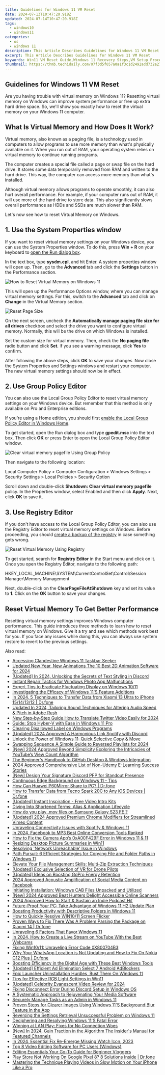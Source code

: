 ```yaml
---
title: Guidelines for Windows 11 VM Reset
date: 2024-07-13T10:47:20.918Z
updated: 2024-07-14T10:47:20.918Z
tags:
  - windows10
  - windows11
categories:
  - os
  - windows 11
description: This Article Describes Guidelines for Windows 11 VM Reset
excerpt: This Article Describes Guidelines for Windows 11 VM Reset
keywords: Win11 VM Reset Guide,Windows 11 Recovery Steps,VM Setup Procedures,System Restore in Win11,Virtual Machine Settings,Rebooting Win11 VMs,Reinstalling Windows 11 OS
thumbnail: https://thmb.techidaily.com/07f3d5f057a0a1f3c1d2492add732e27fc47138ba4a1808a078297c558520a47.png
---
```


## Guidelines for Windows 11 VM Reset

 Are you having trouble with virtual memory on Windows 11? Resetting virtual memory on Windows can improve system performance or free up extra hard drive space. So, we'll show you exactly how to reset the virtual memory on your Windows 11 computer.

## What Is Virtual Memory and How Does It Work?

 Virtual memory, also known as a paging file, is a technology used in computers to allow programs to use more memory than what's physically available on it. When you run out of RAM, your operating system relies on virtual memory to continue running programs.

 The computer creates a special file called a page or swap file on the hard drive. It stores some data temporarily removed from RAM and written to the hard drive. This way, the computer can access more memory than what's installed.

 Although virtual memory allows programs to operate smoothly, it can also hurt overall performance. For example, if your computer runs out of RAM, it will use more of the hard drive to store data. This also significantly slows overall performance as HDDs and SSDs are much slower than RAM.

 Let's now see how to reset Virtual Memory on Windows.

## 1\. Use the System Properties window

 If you want to reset virtual memory settings on your Windows device, you can use the System Properties window. To do this, press **Win + R** on your keyboard to [open the Run dialog box](https://www.makeuseof.com/windows-open-run-command-dialog-box/).

 In the text box, type **sysdm.cpl**, and hit Enter. A system properties window will open up. Then, go to the **Advanced** tab and click the **Settings** button in the Performance section.

![How to Reset Virtual Memory on Windows 11](https://static1.makeuseofimages.com/wordpress/wp-content/uploads/2023/04/how-to-reset-virtual-memory-on-windows-11.jpg)

 This will open up the Performance Options window, where you can manage virtual memory settings. For this, switch to the **Advanced** tab and click on **Change** in the Virtual Memory section.

![Reset Page Size](https://static1.makeuseofimages.com/wordpress/wp-content/uploads/2023/04/reset-page-size.jpg)

 On the next screen, uncheck the **Automatically manage paging file size for all drives** checkbox and select the drive you want to configure virtual memory. Normally, this will be the drive on which Windows is installed.

 Set the custom size for virtual memory. Then, check the **No paging file** radio button and click **Set**. If you see a warning message, click **Yes** to confirm.

 After following the above steps, click **OK** to save your changes. Now close the System Properties and Settings windows and restart your computer. The new virtual memory settings should now be in effect.

## 2\. Use Group Policy Editor

 You can also use the Local Group Policy Editor to reset virtual memory settings on your Windows device. But remember that this method is only available on Pro and Enterprise editions.

 If you're using a Home edition, you should first [enable the Local Group Policy Editor in Windows Home](https://www.makeuseof.com/tag/access-group-policy-editor-even-windows-home-settings-try/).

 To get started, open the Run dialog box and type **gpedit.msc** into the text box. Then click **OK** or press Enter to open the Local Group Policy Editor window.

![Clear virtual memory pagefile Using Group Policy](https://static1.makeuseofimages.com/wordpress/wp-content/uploads/2023/04/clear-virtual-memory-pagefile-using-group-policy.jpg)

 Then navigate to the following location:

Local Computer Policy > Computer Configuration > Windows Settings > Security Settings > Local Policies > Security Option

 Scroll down and double-click **Shutdown: Clear virtual memory pagefile** policy. In the Properties window, select Enabled and then click **Apply**. Next, click **OK** to save it.

## 3\. Use Registry Editor

 If you don't have access to the Local Group Policy Editor, you can also use the Registry Editor to reset virtual memory settings on Windows. Before proceeding, you should [create a backup of the registry](https://www.makeuseof.com/tag/backup-restore-windows-registry/) in case something gets wrong.

![Reset Virtual Memory Using Registry](https://static1.makeuseofimages.com/wordpress/wp-content/uploads/2023/04/reset-virtual-memory-using-registry.jpg)

 To get started, search for **Registry Editor** in the Start menu and click on it. Once you open the Registry Editor, navigate to the following path:

HKEY_LOCAL_MACHINE\SYSTEM\CurrentControlSet\Control\Session Manager\Memory Management

 Next, double-click on the **ClearPageFileAtShutdown** key and set its value to **1**. Click on the **OK** button to save your changes.

## Reset Virtual Memory To Get Better Performance

 Resetting virtual memory settings improves Windows computer performance. This guide introduces three methods to learn how to reset virtual memory on Windows. Give it a try and see which methods work best for you. If you face any issues while doing this, you can always use system restore to revert to the previous settings.


<ins class="adsbygoogle"
     style="display:block"
     data-ad-format="autorelaxed"
     data-ad-client="ca-pub-7571918770474297"
     data-ad-slot="1223367746"></ins>



<ins class="adsbygoogle"
     style="display:block"
     data-ad-client="ca-pub-7571918770474297"
     data-ad-slot="8358498916"
     data-ad-format="auto"
     data-full-width-responsive="true"></ins>



<span class="atpl-alsoreadstyle">Also read:</span>
<div><ul>
<li><a href="https://win11.techidaily.com/accessing-clandestine-windows-11-taskbar-seeker/"><u>Accessing Clandestine Windows 11 Taskbar Seeker</u></a></li>
<li><a href="https://ai-video-apps.techidaily.com/updated-new-year-new-animations-the-10-best-2d-animation-software-for-2024/"><u>Updated New Year, New Animations The 10 Best 2D Animation Software for 2024</u></a></li>
<li><a href="https://discord-videos.techidaily.com/updated-in-2024-unlocking-the-secrets-of-text-styling-in-discord/"><u>[Updated] In 2024, Unlocking the Secrets of Text Styling in Discord</u></a></li>
<li><a href="https://win11.techidaily.com/instant-repair-tactics-for-windows-photo-app-malfunctions/"><u>Instant Repair Tactics for Windows Photo App Malfunctions</u></a></li>
<li><a href="https://win11.techidaily.com/expert-tips-to-eradicate-fluctuating-display-on-windows-1011/"><u>Expert Tips to Eradicate Fluctuating Display on Windows 10/11</u></a></li>
<li><a href="https://win11.techidaily.com/investigating-the-efficacy-of-windows-11s-feature-additions/"><u>Investigating the Efficacy of Windows 11'S Feature Additions</u></a></li>
<li><a href="https://android-transfer.techidaily.com/in-2024-5-techniques-to-transfer-data-from-xiaomi-13-ultra-to-iphone-15141312-drfone-by-drfone-transfer-from-android-transfer-from-android/"><u>In 2024, 5 Techniques to Transfer Data from Xiaomi 13 Ultra to iPhone 15/14/13/12 | Dr.fone</u></a></li>
<li><a href="https://audio-editing.techidaily.com/updated-in-2024-tailoring-sound-techniques-for-altering-audio-speed-and-pitch-in-adobe-rush/"><u>Updated In 2024, Tailoring Sound Techniques for Altering Audio Speed & Pitch in Adobe Rush</u></a></li>
<li><a href="https://ai-video-translation.techidaily.com/new-step-by-step-guide-how-to-translate-twitter-video-easily-for-2024/"><u>New Step-by-Step Guide How to Translate Twitter Video Easily for 2024</u></a></li>
<li><a href="https://win11.techidaily.com/guide-stop-hyber-v-with-ease-in-windows-11-pro/"><u>Guide: Stop Hyber-V with Ease in Windows 11 Pro</u></a></li>
<li><a href="https://win11.techidaily.com/clearing-disallowed-label-on-windows-programs/"><u>Clearing Disallowed Label on Windows Programs</u></a></li>
<li><a href="https://discord-videos.techidaily.com/updated-2024-approved-a-harmonious-link-spotify-with-discord/"><u>[Updated] 2024 Approved  A Harmonious Link  Spotify with Discord</u></a></li>
<li><a href="https://win11.techidaily.com/unlock-the-power-of-windows-11-quick-selective-copy-and-move/"><u>Unlock the Power of Windows 11: Quick Selective Copy & Move</u></a></li>
<li><a href="https://facebook-record-videos.techidaily.com/swapping-sequence-a-simple-guide-to-reversed-playlists-for-2024/"><u>Swapping Sequence  A Simple Guide to Reversed Playlists for 2024</u></a></li>
<li><a href="https://facebook-video-share.techidaily.com/new-2024-approved-beyond-simplicity-exploring-the-intricacies-of-youtubes-view-count-algorithm/"><u>[New] 2024 Approved  Beyond Simplicity  Exploring the Intricacies of YouTube’s View Count Algorithm</u></a></li>
<li><a href="https://win11.techidaily.com/the-beginners-handbook-to-github-desktop-and-windows-integration/"><u>The Beginner's Handbook to GitHub Desktop & Windows Integration</u></a></li>
<li><a href="https://screen-activity-recording.techidaily.com/2024-approved-comprehensive-list-of-non-udemy-e-learning-success-stories/"><u>2024 Approved  Comprehensive List of Non-Udemy E-Learning Success Stories</u></a></li>
<li><a href="https://discord-videos.techidaily.com/new-design-your-signature-discord-pfp-for-standout-presence/"><u>[New] Design Your Signature Discord PFP for Standout Presence</u></a></li>
<li><a href="https://win11.techidaily.com/continuous-edge-background-on-windows-11-tips/"><u>Continuous Edge Background on Windows 11 - Tips</u></a></li>
<li><a href="https://screen-mirror.techidaily.com/how-can-huawei-p60mirror-share-to-pc-drfone-by-drfone-android/"><u>How Can Huawei P60Mirror Share to PC? | Dr.fone</u></a></li>
<li><a href="https://android-transfer.techidaily.com/how-to-transfer-data-from-tecno-spark-20c-to-any-ios-devices-drfone-by-drfone-transfer-from-android-transfer-from-android/"><u>How to Transfer Data from Tecno Spark 20C to Any iOS Devices | Dr.fone</u></a></li>
<li><a href="https://extra-skills.techidaily.com/updated-instant-inspiration-free-video-intro-kits/"><u>[Updated] Instant Inspiration - Free Video Intro Kits</u></a></li>
<li><a href="https://win11.techidaily.com/diving-into-shortened-terms-alias-and-application-lifecycle/"><u>Diving Into Shortened Terms: Alias & Application Lifecycle</u></a></li>
<li><a href="https://phone-solutions.techidaily.com/how-do-you-play-mov-files-on-samsung-galaxy-s23-fe-by-aiseesoft-video-converter-play-mov-on-android/"><u>How do you play .mov files on Samsung Galaxy S23 FE ?</u></a></li>
<li><a href="https://vimeo-videos.techidaily.com/updated-2024-approved-premium-chrome-modifiers-for-streamlined-vimeo-content/"><u>[Updated] 2024 Approved  Premium Chrome Modifiers for Streamlined Vimeo Content</u></a></li>
<li><a href="https://win11.techidaily.com/unraveling-connectivity-issues-with-spotify-and-windows-11/"><u>Unraveling Connectivity Issues with Spotify & Windows 11</u></a></li>
<li><a href="https://ai-vdieo-software.techidaily.com/in-2024-facebook-to-mp3-best-online-conversion-tools-ranked/"><u>In 2024, Facebook to MP3 Best Online Conversion Tools Ranked</u></a></li>
<li><a href="https://win11.techidaily.com/how-to-fix-the-camera-apps-0xa00f429f-error-in-windows-11-and-11/"><u>How to Fix the Camera App’s 0xA00F429F Error in Windows 11 & 11</u></a></li>
<li><a href="https://win11.techidaily.com/resizing-desktop-picture-summaries-in-win11/"><u>Resizing Desktop Picture Summaries in Win11</u></a></li>
<li><a href="https://win11.techidaily.com/resolving-network-unreachable-issue-in-windows/"><u>Resolving 'Network Unreachable' Issue in Windows</u></a></li>
<li><a href="https://win11.techidaily.com/path-pursuit-6-efficient-strategies-for-copying-file-and-folder-paths-in-windows-11/"><u>Path Pursuit: 6 Efficient Strategies for Copying File and Folder Paths in Windows 11</u></a></li>
<li><a href="https://win11.techidaily.com/elevate-your-file-management-skills-multi-zip-extraction-techniques/"><u>Elevate Your File Management Skills: Multi-Zip Extraction Techniques</u></a></li>
<li><a href="https://some-knowledge.techidaily.com/updated-exclusive-selection-of-vr-for-drone-pilots/"><u>[Updated] Exclusive Selection of VR for Drone Pilots</u></a></li>
<li><a href="https://some-knowledge.techidaily.com/updated-ideas-on-boosting-gopro-energy-retention/"><u>[Updated] Ideas on Boosting GoPro Energy Retention</u></a></li>
<li><a href="https://facebook-video-content.techidaily.com/2024-approved-acoustic-amplification-of-social-media-content-on-facebook/"><u>2024 Approved  Acoustic Amplification of Social Media Content on Facebook</u></a></li>
<li><a href="https://win11.techidaily.com/initiating-installation-windows-cab-files-unpacked-and-utilized/"><u>Initiating Installation: Windows CAB Files Unpacked and Utilized</u></a></li>
<li><a href="https://fox-access.techidaily.com/new-2024-approved-beat-hunters-delight-accessible-online-scanners/"><u>[New] 2024 Approved  Beat Hunters Delight  Accessible Online Scanners</u></a></li>
<li><a href="https://fox-access.techidaily.com/2024-approved-how-to-start-and-sustain-an-indie-podcast-hit/"><u>2024 Approved  How to Start & Sustain an Indie Podcast Hit</u></a></li>
<li><a href="https://win11.techidaily.com/future-proof-your-pc-take-advantage-of-windows-11-h2-update-plan/"><u>Future-Proof Your PC: Take Advantage of Windows 11 H2 Update Plan</u></a></li>
<li><a href="https://win11.techidaily.com/boosting-productivity-with-descriptive-folders-in-windows-11/"><u>Boosting Productivity with Descriptive Folders in Windows 11</u></a></li>
<li><a href="https://win11.techidaily.com/how-to-quickly-resolve-win1011-screen-flicker/"><u>How to Quickly Resolve WIN10/11 Screen Flicker</u></a></li>
<li><a href="https://fix-guide.techidaily.com/proven-ways-to-fix-there-was-a-problem-parsing-the-package-on-xiaomi-14-drfone-by-drfone-fix-android-problems-fix-android-problems/"><u>Proven Ways to Fix There Was A Problem Parsing the Package on Xiaomi 14 | Dr.fone</u></a></li>
<li><a href="https://win11.techidaily.com/unraveling-6-factors-that-favor-windows-11/"><u>Unraveling 6 Factors That Favor Windows 11</u></a></li>
<li><a href="https://youtube-docs.techidaily.com/24-how-to-create-a-live-stream-on-youtube-with-the-best-webcams/"><u>In 2024, How to Create a Live Stream on YouTube With the Best Webcams</u></a></li>
<li><a href="https://win11.techidaily.com/fixing-win1011-unraveling-error-code-0x800704b3/"><u>Fixing Win10/11: Unraveling Error Code 0X800704B3</u></a></li>
<li><a href="https://location-social.techidaily.com/why-your-whatsapp-location-is-not-updating-and-how-to-fix-on-nokia-c12-plus-drfone-by-drfone-virtual-android/"><u>Why Your WhatsApp Location is Not Updating and How to Fix On Nokia C12 Plus | Dr.fone</u></a></li>
<li><a href="https://win11.techidaily.com/boosting-efficiency-in-the-digital-age-with-these-best-windows-tools/"><u>Boosting Efficiency in the Digital Age with These Best Windows Tools</u></a></li>
<li><a href="https://youtube-data.techidaily.com/ed-efficient-ad-elimination-select-7-android-adblockers/"><u>[Updated] Efficient Ad Elimination  Select 7 Android AdBlockers</u></a></li>
<li><a href="https://win11.techidaily.com/1719343225911-epic-launcher-uninstallation-hurdles-bust-them-on-windows-11/"><u>Epic Launcher Uninstallation Hurdles, Bust Them On Windows 11</u></a></li>
<li><a href="https://win11.techidaily.com/tips-for-effective-rgb-light-settings-in-win11/"><u>Tips for Effective RGB Light Settings in Win11</u></a></li>
<li><a href="https://vimeo-videos.techidaily.com/updated-celebrity-evanescent-video-review-for-2024/"><u>[Updated] Celebrity Evanescent Video Review for 2024</u></a></li>
<li><a href="https://win11.techidaily.com/fixing-disconnect-error-during-discord-setup-in-windows-os/"><u>Fixing Disconnect Error During Discord Setup in Windows OS</u></a></li>
<li><a href="https://win11.techidaily.com/a-systematic-approach-to-rejuvenating-your-media-software/"><u>A Systematic Approach to Rejuvenating Your Media Software</u></a></li>
<li><a href="https://win11.techidaily.com/securely-manage-tasks-as-an-admin-in-windows-11/"><u>Securely Manage Tasks as an Admin in Windows 11</u></a></li>
<li><a href="https://win11.techidaily.com/proven-steps-for-clearer-images-using-windows-11s-background-blur-feature-in-the-app/"><u>Proven Steps for Clearer Images Using Windows 11'S Background Blur Feature in the App</u></a></li>
<li><a href="https://win11.techidaily.com/reversing-the-settings-retrieval-unsuccessful-problem-on-windows-11/"><u>Reversing the Settings Retrieval Unsuccessful Problem on Windows 11</u></a></li>
<li><a href="https://win11.techidaily.com/deciphering-and-resolving-windows-11s-fatal-error/"><u>Deciphering and Resolving Windows 11'S Fatal Error</u></a></li>
<li><a href="https://win11.techidaily.com/winning-at-lan-play-fixes-for-no-connection-woes/"><u>Winning at LAN Play: Fixes for No Connection Woes</u></a></li>
<li><a href="https://eaxpv-info.techidaily.com/new-in-2024-gain-traction-in-the-algorithm-the-insiders-manual-for-featured-channels/"><u>[New] In 2024, Gain Traction in the Algorithm  The Insider's Manual for Featured Channels</u></a></li>
<li><a href="https://facebook-clips.techidaily.com/in-2024-essential-fix-re-emerge-missing-watch-icon-2023/"><u>In 2024, Essential Fix  Re-Emerge Missing Watch Icon, 2023</u></a></li>
<li><a href="https://win11.techidaily.com/top-8-video-editing-software-for-pc-users-windows/"><u>Top 8 Video Editing Software for PC Users (Windows)</u></a></li>
<li><a href="https://youtube-video-recordings.techidaily.com/editing-essentials-your-go-to-guide-for-beginner-vloggers/"><u>Editing Essentials  Your Go-To Guide for Beginner Vloggers</u></a></li>
<li><a href="https://fix-guide.techidaily.com/play-store-not-working-on-google-pixel-8-8-solutions-inside-drfone-by-drfone-fix-android-problems-fix-android-problems/"><u>Play Store Not Working On Google Pixel 8? 8 Solutions Inside | Dr.fone</u></a></li>
<li><a href="https://ai-video-editing.techidaily.com/mastering-the-technique-playing-videos-in-slow-motion-on-your-iphone-like-a-pro/"><u>Mastering the Technique Playing Videos in Slow Motion on Your iPhone Like a Pro</u></a></li>
</ul></div>

